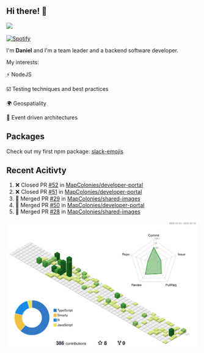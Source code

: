 ## Hi there! 👋

<p>
  <img src="https://github-readme-stats.vercel.app/api?username=syncush&theme=tokyonight">
</p>

[![Spotify](https://novatorem-rust.vercel.app/api/spotify)](https://open.spotify.com/user/syncush)

I'm **Daniel** and I'm a team leader and a backend software developer.

My interests:

⚡ NodeJS

☑️ Testing techniques and best practices

🌍 Geospatiality

🧠 Event driven architectures

## Packages
Check out my first npm package: [slack-emojis](https://www.npmjs.com/package/slack-emojis)

## Recent Acitivty
<!--START_SECTION:activity-->
1. ❌ Closed PR [#52](https://github.com/MapColonies/developer-portal/pull/52) in [MapColonies/developer-portal](https://github.com/MapColonies/developer-portal)
2. ❌ Closed PR [#51](https://github.com/MapColonies/developer-portal/pull/51) in [MapColonies/developer-portal](https://github.com/MapColonies/developer-portal)
3. 🎉 Merged PR [#29](https://github.com/MapColonies/shared-images/pull/29) in [MapColonies/shared-images](https://github.com/MapColonies/shared-images)
4. 🎉 Merged PR [#50](https://github.com/MapColonies/developer-portal/pull/50) in [MapColonies/developer-portal](https://github.com/MapColonies/developer-portal)
5. 🎉 Merged PR [#28](https://github.com/MapColonies/shared-images/pull/28) in [MapColonies/shared-images](https://github.com/MapColonies/shared-images)
<!--END_SECTION:activity-->

![contrib](./profile-3d-contrib/profile-green-animate.svg)
